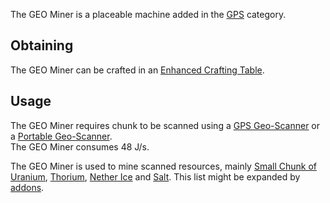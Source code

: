 The GEO Miner is a placeable machine added in the [GPS](https://github.com/Slimefun/Slimefun4/wiki/GPS) category.

## Obtaining
The GEO Miner can be crafted in an [Enhanced Crafting Table](https://github.com/Slimefun/Slimefun4/wiki/Enhanced-Crafting-Table).

## Usage
The GEO Miner requires chunk to be scanned using a [GPS Geo-Scanner](https://github.com/Slimefun/Slimefun4/wiki/GPS-Geo-Scanner) or a [Portable Geo-Scanner](https://github.com/Slimefun/Slimefun4/wiki/Portable-Geo-Scanner).
</br> The GEO Miner consumes 48 J/s.

The GEO Miner is used to mine scanned resources, mainly [Small Chunk of Uranium](https://github.com/Slimefun/Slimefun4/wiki/Uranium), [Thorium](https://github.com/Slimefun/Slimefun4/wiki/Thorium), [Nether Ice](https://github.com/Slimefun/Slimefun4/wiki/Nether-Ice) and [Salt](https://github.com/Slimefun/Slimefun4/wiki/Salt). This list might be expanded by [addons](https://github.com/Slimefun/Slimefun4/wiki/Addons).
